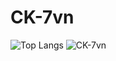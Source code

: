 # CK-7vn
![Top Langs](https://github-readme-stats.vercel.app/api/top-langs/?username=CK-7vn&layout=compact)
![CK-7vn](https://github-readme-stats.vercel.app/api?username=CK-7vn&show_icons=true&count_private=true&theme=apprentice)


